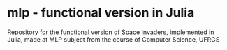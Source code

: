 # mlp -  functional version in Julia

Repository for the functional version of Space Invaders, implemented in Julia, made at MLP subject from the course of Computer Science, UFRGS
